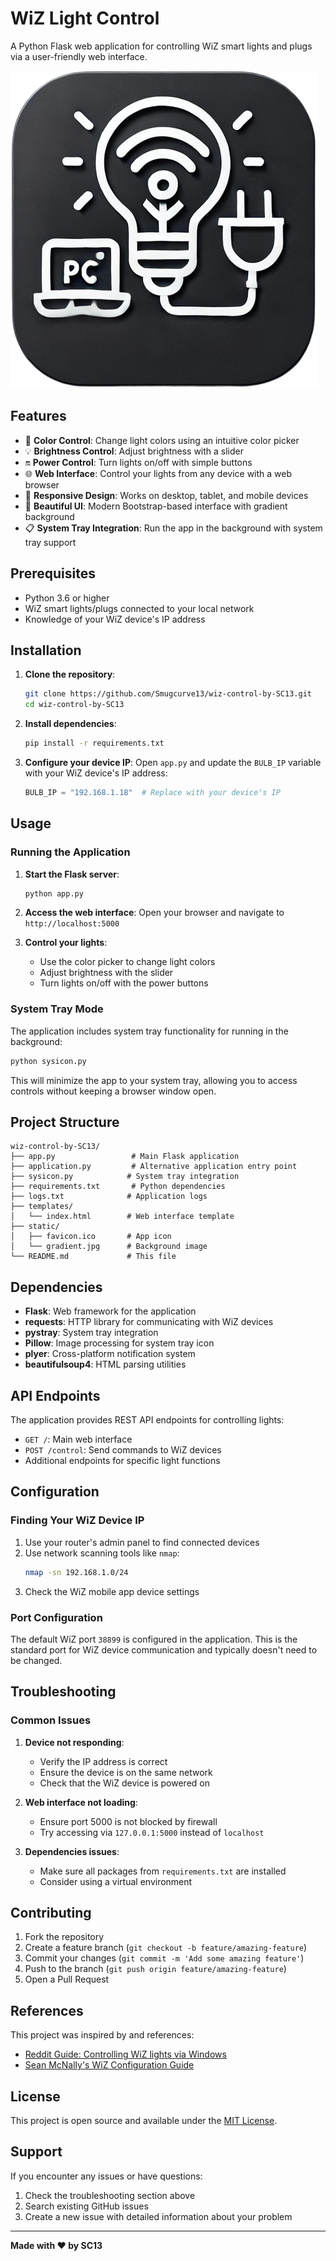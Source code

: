 # WiZ Light Control

A Python Flask web application for controlling WiZ smart lights and plugs via a user-friendly web interface.

![WiZ Control App](wiz%20app%20icon.png)

## Features

- 🌈 **Color Control**: Change light colors using an intuitive color picker
- 💡 **Brightness Control**: Adjust brightness with a slider
- 🔛 **Power Control**: Turn lights on/off with simple buttons
- 🌐 **Web Interface**: Control your lights from any device with a web browser
- 📱 **Responsive Design**: Works on desktop, tablet, and mobile devices
- 🎨 **Beautiful UI**: Modern Bootstrap-based interface with gradient background
- 📋 **System Tray Integration**: Run the app in the background with system tray support

## Prerequisites

- Python 3.6 or higher
- WiZ smart lights/plugs connected to your local network
- Knowledge of your WiZ device's IP address

## Installation

1. **Clone the repository**:
   ```bash
   git clone https://github.com/Smugcurve13/wiz-control-by-SC13.git
   cd wiz-control-by-SC13
   ```

2. **Install dependencies**:
   ```bash
   pip install -r requirements.txt
   ```

3. **Configure your device IP**:
   Open `app.py` and update the `BULB_IP` variable with your WiZ device's IP address:
   ```python
   BULB_IP = "192.168.1.18"  # Replace with your device's IP
   ```

## Usage

### Running the Application

1. **Start the Flask server**:
   ```bash
   python app.py
   ```

2. **Access the web interface**:
   Open your browser and navigate to `http://localhost:5000`

3. **Control your lights**:
   - Use the color picker to change light colors
   - Adjust brightness with the slider
   - Turn lights on/off with the power buttons

### System Tray Mode

The application includes system tray functionality for running in the background:

```bash
python sysicon.py
```

This will minimize the app to your system tray, allowing you to access controls without keeping a browser window open.

## Project Structure

```
wiz-control-by-SC13/
├── app.py                 # Main Flask application
├── application.py         # Alternative application entry point
├── sysicon.py            # System tray integration
├── requirements.txt       # Python dependencies
├── logs.txt              # Application logs
├── templates/
│   └── index.html        # Web interface template
├── static/
│   ├── favicon.ico       # App icon
│   └── gradient.jpg      # Background image
└── README.md             # This file
```

## Dependencies

- **Flask**: Web framework for the application
- **requests**: HTTP library for communicating with WiZ devices
- **pystray**: System tray integration
- **Pillow**: Image processing for system tray icon
- **plyer**: Cross-platform notification system
- **beautifulsoup4**: HTML parsing utilities

## API Endpoints

The application provides REST API endpoints for controlling lights:

- `GET /`: Main web interface
- `POST /control`: Send commands to WiZ devices
- Additional endpoints for specific light functions

## Configuration

### Finding Your WiZ Device IP

1. Use your router's admin panel to find connected devices
2. Use network scanning tools like `nmap`:
   ```bash
   nmap -sn 192.168.1.0/24
   ```
3. Check the WiZ mobile app device settings

### Port Configuration

The default WiZ port `38899` is configured in the application. This is the standard port for WiZ device communication and typically doesn't need to be changed.

## Troubleshooting

### Common Issues

1. **Device not responding**: 
   - Verify the IP address is correct
   - Ensure the device is on the same network
   - Check that the WiZ device is powered on

2. **Web interface not loading**:
   - Ensure port 5000 is not blocked by firewall
   - Try accessing via `127.0.0.1:5000` instead of `localhost`

3. **Dependencies issues**:
   - Make sure all packages from `requirements.txt` are installed
   - Consider using a virtual environment

## Contributing

1. Fork the repository
2. Create a feature branch (`git checkout -b feature/amazing-feature`)
3. Commit your changes (`git commit -m 'Add some amazing feature'`)
4. Push to the branch (`git push origin feature/amazing-feature`)
5. Open a Pull Request

## References

This project was inspired by and references:
- [Reddit Guide: Controlling WiZ lights via Windows](https://www.reddit.com/r/wiz/comments/1582jfx/guide_to_controlling_a_wiz_lightplug_via_windows/)
- [Sean McNally's WiZ Configuration Guide](https://seanmcnally.net/wiz-config.html)

## License

This project is open source and available under the [MIT License](LICENSE).

## Support

If you encounter any issues or have questions:
1. Check the troubleshooting section above
2. Search existing GitHub issues
3. Create a new issue with detailed information about your problem

---

**Made with ❤️ by SC13**
